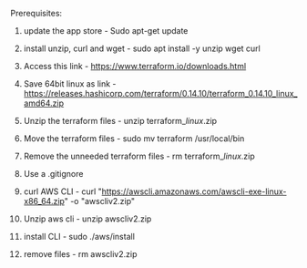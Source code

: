 Prerequisites:
1) update the app store - Sudo apt-get update
2) install unzip, curl and wget - sudo apt install -y unzip wget curl
3) Access this link - https://www.terraform.io/downloads.html
4) Save 64bit linux as link - https://releases.hashicorp.com/terraform/0.14.10/terraform_0.14.10_linux_amd64.zip
5) Unzip the terraform files - unzip terraform_*_linux_*.zip
6) Move the terraform files - sudo mv terraform /usr/local/bin
7) Remove the unneeded terraform files - rm terraform_*_linux_*.zip
8) Use a .gitignore

9) curl AWS CLI - curl "https://awscli.amazonaws.com/awscli-exe-linux-x86_64.zip" -o "awscliv2.zip"
10) Unzip aws cli - unzip awscliv2.zip
11) install CLI - sudo ./aws/install
12) remove files - rm awscliv2.zip
